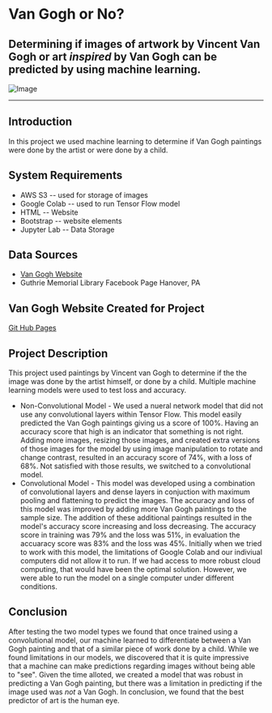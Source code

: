 # Van Gogh or No?

Determining if images of artwork by Vincent Van Gogh or art _inspired_ by Van Gogh can be predicted by using machine learning.
---
![Image](https://vangoghornot.s3.amazonaws.com/van_gogh_resized/gogh10.jpg)

---
## Introduction
In this project we used machine learning to determine if Van Gogh paintings were done by the artist or were done by a child. 

## System Requirements
* AWS S3 -- used for storage of images
* Google Colab -- used to run Tensor Flow model
* HTML -- Website 
* Bootstrap -- website elements
* Jupyter Lab -- Data Storage

## Data Sources
* [Van Gogh Website](https://www.vincentvangogh.org/)
* Guthrie Memorial Library Facebook Page Hanover, PA 


## Van Gogh Website Created for Project
[Git Hub Pages](https://twolightsabovethesea.github.io/art-classification/)

## Project Description
This project used paintings by Vincent van Gogh to determine if the the image was done by the artist himself, or done by a child. Multiple machine learning models were used to test loss and accuracy. 
* Non-Convolutional Model - We used a nueral network model that did not use any convolutional layers within Tensor Flow. This model easily predicted the Van Gogh paintings giving us a score of 100%. Having an accuracy score that high is an indicator that something is not right. Adding more images, resizing those images, and created extra versions of those images for the model by using image manipulation to rotate and change contrast, resulted in an accuracy score of 74%, with a loss of 68%. Not satisfied with those results, we switched to a convolutional model.
* Convolutional Model - This model was developed using a combination of convolutional layers and dense layers in conjuction with maximum pooling and flattening to predict the images. The accuracy and loss of this model was improved by adding more Van Gogh paintings to the sample size. The addition of these additional paintings resulted in the model's accuracy score increasing and loss decreasing. The accuracy score in training was 79% and the loss was 51%, in evaluation the accuaracy score was 83% and the loss was 45%. Initially when we tried to work with this model, the limitations of Google Colab and our indiviual computers did not allow it to run.  If we had access to more robust cloud computing, that would have been the optimal solution. However, we were able to run the model on a single computer under different conditions.

## Conclusion
After testing the two model types we found that once trained using a convolutional model, our machine learned to differentiate between a Van Gogh painting and that of a similar piece of work done by a child. While we found limitations in our models, we discovered that it is quite impressive that a machine can make predictions regarding images without being able to "see". Given the time alloted, we created a model that was robust in predicting a Van Gogh painting, but there was a limitation in predicting if the image used was *not* a Van Gogh. In conclusion, we found that the best predictor of art is the human eye.


